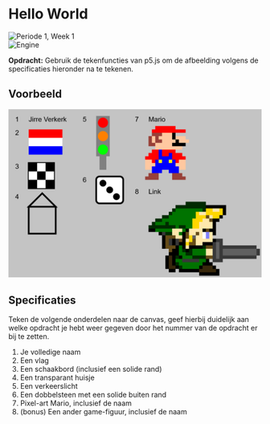 # Hello World
<picture><img alt="Periode 1, Week 1" src="https://img.shields.io/badge/Week%201%20-%20empty?style=for-the-badge&label=Periode%201&color=%231C69F0"></picture>
<br>
<picture><img alt="Engine" src="https://img.shields.io/badge/P5.JS%20-%20empty?style=for-the-badge&logo=javascript&logoColor=%23ffffff&color=%23ED225D"></picture>


**Opdracht:** Gebruik de tekenfuncties van p5.js om de afbeelding volgens de specificaties hieronder na te tekenen.

## Voorbeeld
<picture><img alt="Preview" src="preview.png"></picture>

## Specificaties
Teken de volgende onderdelen naar de canvas, geef hierbij duidelijk aan welke opdracht je hebt weer gegeven door het nummer van de opdracht er bij te zetten.

1. Je volledige naam
2. Een vlag
3. Een schaakbord (inclusief een solide rand)
4. Een transparant huisje
5. Een verkeerslicht
6. Een dobbelsteen met een solide buiten rand
7. Pixel-art Mario, inclusief de naam
8. (bonus) Een ander game-figuur, inclusief de naam
